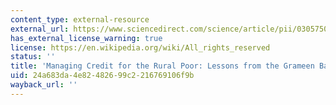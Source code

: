 ```yaml
---
content_type: external-resource
external_url: https://www.sciencedirect.com/science/article/pii/0305750X9500116T
has_external_license_warning: true
license: https://en.wikipedia.org/wiki/All_rights_reserved
status: ''
title: 'Managing Credit for the Rural Poor: Lessons from the Grameen Bank'
uid: 24a683da-4e82-4826-99c2-216769106f9b
wayback_url: ''
---
```

